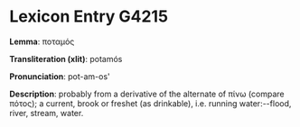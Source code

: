 # Lexicon Entry G4215

**Lemma**: ποταμός

**Transliteration (xlit)**: potamós

**Pronunciation**: pot-am-os'

**Description**:
probably from a derivative of the alternate of πίνω (compare πότος); a current, brook or freshet (as drinkable), i.e. running water:--flood, river, stream, water.
